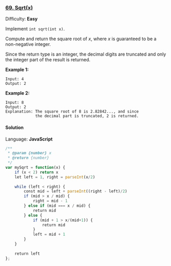 ### [69\. Sqrt(x)](https://leetcode.com/problems/sqrtx/)

Difficulty: **Easy**


Implement `int sqrt(int x)`.

Compute and return the square root of _x_, where _x_ is guaranteed to be a non-negative integer.

Since the return type is an integer, the decimal digits are truncated and only the integer part of the result is returned.

**Example 1:**

```
Input: 4
Output: 2
```

**Example 2:**

```
Input: 8
Output: 2
Explanation: The square root of 8 is 2.82842..., and since 
             the decimal part is truncated, 2 is returned.
```


#### Solution

Language: **JavaScript**

```javascript
/**
 * @param {number} x
 * @return {number}
 */
var mySqrt = function(x) {
    if (x < 2) return x
    let left = 1, right = parseInt(x/2)
    
    while (left < right) {
        const mid = left + parseInt((right - left)/2)
        if (mid > x / mid) {
            right = mid - 1
        } else if (mid === x / mid) {
            return mid
        } else {
            if (mid + 1 > x/(mid+1)) {
                return mid
            }
            left = mid + 1
        }
    }
    
    return left
};
```
